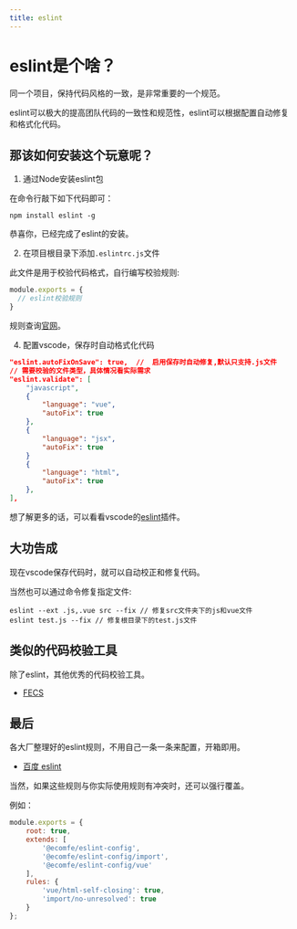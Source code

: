 ```yaml
---
title: eslint
---
```


# eslint是个啥？

同一个项目，保持代码风格的一致，是非常重要的一个规范。

eslint可以极大的提高团队代码的一致性和规范性，eslint可以根据配置自动修复和格式化代码。

## 那该如何安装这个玩意呢？

1. 通过Node安装eslint包

在命令行敲下如下代码即可：

```
npm install eslint -g
```

恭喜你，已经完成了eslint的安装。

2. 在项目根目录下添加`.eslintrc.js`文件

此文件是用于校验代码格式，自行编写校验规则:

```js
module.exports = {
  // eslint校验规则
}
```

规则查询[官网](https://cn.eslint.org/)。  

4. 配置vscode，保存时自动格式化代码

```json
"eslint.autoFixOnSave": true,  //  启用保存时自动修复,默认只支持.js文件
// 需要校验的文件类型，具体情况看实际需求
"eslint.validate": [
    "javascript",
    {
        "language": "vue", 
        "autoFix": true
    },
    {
        "language": "jsx", 
        "autoFix": true
    }
    {
        "language": "html",
        "autoFix": true
    },
],
```

想了解更多的话，可以看看vscode的[eslint](https://marketplace.visualstudio.com/items?itemName=dbaeumer.vscode-eslint)插件。

## 大功告成

现在vscode保存代码时，就可以自动校正和修复代码。  

当然也可以通过命令修复指定文件:

```
eslint --ext .js,.vue src --fix // 修复src文件夹下的js和vue文件
eslint test.js --fix // 修复根目录下的test.js文件
```

## 类似的代码校验工具

除了eslint，其他优秀的代码校验工具。

* [FECS](http://fecs.baidu.com/)

## 最后

各大厂整理好的eslint规则，不用自己一条一条来配置，开箱即用。

* [百度 eslint](https://github.com/ecomfe/eslint-config)

当然，如果这些规则与你实际使用规则有冲突时，还可以强行覆盖。

例如：

```js
module.exports = {
    root: true,
    extends: [
        '@ecomfe/eslint-config',
        '@ecomfe/eslint-config/import',
        '@ecomfe/eslint-config/vue'
    ],
    rules: {
        'vue/html-self-closing': true,
        'import/no-unresolved': true
    }
};
```